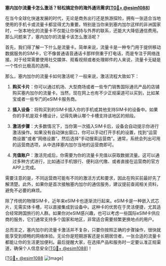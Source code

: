 **塞内加尔流量卡怎么激活？轻松搞定你的海外通讯需求[[TG💪+ @esim1088](https://t.me/s/esim1088)]**

在当今全球化快速发展的时代，无论是商务出行还是旅游探险，拥有一张适合当地使用的手机卡或流量卡都显得尤为重要。特别是当你来到塞内加尔这样的非洲国家时，一张本地化的流量卡不仅能让你保持与外界的联系，还能大大降低通信费用。那么问题来了，塞内加尔的流量卡该怎么激活呢？

首先，我们得了解一下什么是流量卡。简单来说，流量卡是一种专门用于提供移动数据服务的SIM卡，它不像普通语音通话卡那样侧重于打电话，而是专注于网络连接。对于经常需要使用社交媒体、观看视频或者处理邮件的人来说，流量卡无疑是一个性价比极高的选择。

那么，塞内加尔的流量卡如何激活呢？一般来说，激活流程大致如下：

1. **购买卡片**：你可以通过机场、大型商场或者一些专门销售国际通讯产品的店铺购买塞内加尔的流量卡。当然，现在网上也有不少正规渠道可以买到，比如某宝或者一些专门的eSIM卡服务商。

2. **插入设备**：将购买到的SIM卡插入你的手机或其他支持SIM卡的设备中。如果你的手机是双卡槽设计，记得先确认哪个卡槽支持该地区的频段。

3. **激活步骤**：大多数情况下，当你第一次插入SIM卡后，设备会自动提示你进行激活操作。如果没有自动弹出窗口，你可以手动打开手机的设置，找到“运营商设置”或者“网络设置”，然后选择“手动搜索运营商”。通常，系统会列出可用的运营商选项，从中选择塞内加尔当地的运营商即可。

4. **充值账户**：激活完成后，你需要为你的流量卡充值以获取数据流量。这可以通过多种方式进行，比如通过手机银行、便利店代缴、或者直接在运营商的官方APP上完成。

需要注意的是，不同运营商可能有不同的激活方式和要求，因此在购买前最好先了解清楚。此外，如果你是首次接触塞内加尔的通信服务，建议提前查阅相关资料，避免不必要的麻烦。

除了传统的物理SIM卡，近年来eSIM卡也逐渐流行起来。eSIM卡是一种嵌入式芯片，无需实体卡槽，可以直接集成到设备中。这种卡的优势在于灵活便捷，尤其适合经常跨国旅行的人群。如果你对eSIM感兴趣，也可以考虑一些国际eSIM卡供应商的服务，它们通常支持多个国家和地区，非常适合需要频繁更换地点的用户。

总而言之，塞内加尔的流量卡激活并不复杂，只要你按照正确的步骤操作，很快就能享受到顺畅的网络体验。无论你是短期游客还是长期居住者，一张合适的流量卡都能让你的生活更加便利。最后提醒大家，在选择产品和服务时一定要认准正规渠道，确保个人信息安全[[TG💪+ @esim1088](https://t.me/s/esim1088)]！

[[TG💪+ @esim1088](https://t.me/s/esim1088) ![Image](https://i.postimg.cc/4NQfJmqS/Snipaste-2025-05-13-00-14-12.png)]